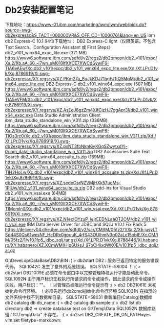 <link href="../../../css/style.css" rel="stylesheet" type="text/css" />

# Db2安装配置笔记

下载地址：https://www-01.ibm.com/marketing/iwm/iwm/web/pick.do?source=swg-db2expressc&S_TACT=000000VR&S_OFF_CD=10000761&lang=en_US
ibm db2 Express-C 10.1 64位下载地址：
DB2 Express-C light（仅限英语。不包含 Text Search、Configuration Assistant 或 First Steps）
db2_v101_winx64_expc_lite.exe (371 MB)
https://www6.software.ibm.com/sdfdl/v2/regs2/db2pmopn/db2_v101/expc/Xa.2/Xb.aA_60_-i7wn_sM010lfXXCE7XWCdSywiF6-TIA6vAEw/Xc.db2_v101/expc/db2_v101_winx64_expc_lite.exe/Xd./Xf.LPr.D1vk/Xg.8786919/Xi.swg-db2expressc/XY.regsrvs/XZ.PKm27a_BuJkKDJ71hgFJ1tQ5MqM/db2_v101_winx64_expc_lite.exe
DB2 Express-C
db2_v101_winx64_expc.exe (507 MB) 
https://www6.software.ibm.com/sdfdl/v2/regs2/db2pmopn/db2_v101/expc/Xa.2/Xb.aA_60_-i7wn_sM010lfXXCE7XWCdSywiF6-TIA5eVFM/Xc.db2_v101/expc/db2_v101_winx64_expc.exe/Xd./Xf.LPr.D1vk/Xg.8786919/Xi.swg-db2expressc/XY.regsrvs/XZ.AsEeJ6gzZm4XIfCjzHJ7ggApr3I/db2_v101_winx64_expc.exe
Data Studio Administration Client
ibm_data_studio_standalone_win_V311.zip (336MB) 
https://www6.software.ibm.com/sdfdl/v2/regs2/db2pmopn/db2_v101/expc/Xa.2/Xb.aA_60_-i7wn_sM010lfXXCE7XWCdSywiF6-TIOs3rc0/Xc.db2_v101/expc/ibm_data_studio_standalone_win_V311.zip/Xd./Xf.LPr.D1vk/Xg.8786919/Xi.swg-db2expressc/XY.regsrvs/XZ.pxNT3fbNknI6yKGqSZwytxdYj-0/ibm_data_studio_standalone_win_V311.zip
DB2 Accessories Suite Text Search
db2_v101_winx64_accsuite_ts.zip (169MB) 
https://www6.software.ibm.com/sdfdl/v2/regs2/db2pmopn/db2_v101/expc/Xa.2/Xb.aA_60_-i7wn_sM010lfXXCE7XWCdSywiF6-TIH2HoLw/Xc.db2_v101/expc/db2_v101_winx64_accsuite_ts.zip/Xd./Xf.LPr.D1vk/Xg.8786919/Xi.swg-db2expressc/XY.regsrvs/XZ.sedeOsrNZVMjHXk57uoMs-1PlUw/db2_v101_winx64_accsuite_ts.zip
DB2 add-ins for Visual Studio
db2_v101_win_vsai.exe (64MB)
https://www6.software.ibm.com/sdfdl/v2/regs2/db2pmopn/db2_v101/expc/Xa.2/Xb.aA_60_-i7wn_sM010lfXXCE7XWCdSywiF6-TIMcmIn0/Xc.db2_v101/expc/db2_v101_win_vsai.exe/Xd./Xf.LPr.D1vk/Xg.8786919/Xi.swg-db2expressc/XY.regsrvs/XZ.N1ecIOYzuP_iejrEEDNLaaOT2OM/db2_v101_win_vsai.exe
IBM Data Server Driver for JDBC and SQLJ V10.1 Fix Pack 5
https://delivery04.dhe.ibm.com/sdfdl/v2/sar/CM/IM/05fz2/1/Xa.2/Xb.jusyLTSp44S0Qs61wesNF_HcDRx0gpuuK_4rfS43OUlhmN3q02aLc15obIE/Xc.CM/IM/05fz2/1/v10.1fp5_jdbc_sqlj.tar.gz/Xd./Xf.LPR.D1vk/Xg.8788446/Xi.habanero/XY.habanero/XZ.XCmWMXHp6UxsJ_67oCl4IxdWK0E/v10.1fp5_jdbc_sqlj.tar.gz
 
G:\DeveLop\DataBase\DB2\BIN
:( > db2start
DB2 : 服务已返回特定的服务错误代码。
SQL1042C 发生了意外的系统错误。 SQLSTATE=58004
！
:( > db2start
DB21009E 必须在命令窗口中以完整管理特权运行才能启动此命令。
SQL1092N 由于用户标识无权执行所请求的命令或操作，因此请求的命令或操作失败。用户标识：""。
！以管理员权限运行命令提示符
:( > db2
DB21061E 未初始化命令行环境。
！必须先运行db2cmd初始化命令行环境
SQL1031N 在指示的文件系统中找不到数据库目录。 SQLSTATE=58031
重新编目(Catalog)数据库
db2 catalog db db_name
:( > db2 catalog db sample
:( > db2 list db directory
db2 => create database test on G:\Temp\Data
SQL1052N 数据库路径 "G:\Temp\Data" 不存在。
:( > db2set DB2_CREATE_DB_ON_PATH=yes
 vim:set filetype=markdown: 
